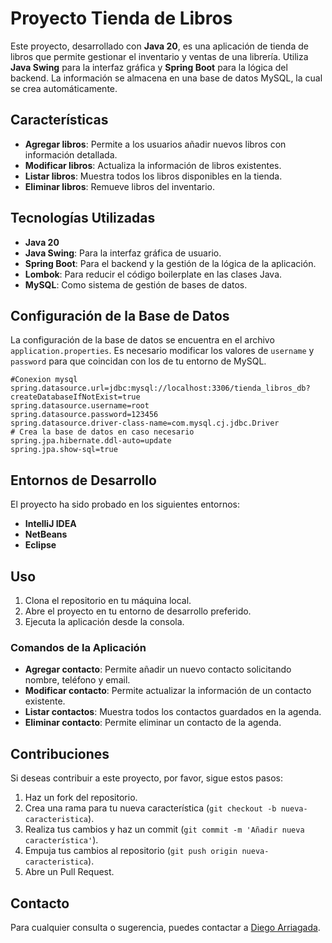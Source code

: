 # Proyecto Tienda de Libros

Este proyecto, desarrollado con **Java 20**, es una aplicación de tienda de libros que permite gestionar el inventario y ventas de una librería. Utiliza **Java Swing** para la interfaz gráfica y **Spring Boot** para la lógica del backend. La información se almacena en una base de datos MySQL, la cual se crea automáticamente.

## Características

- **Agregar libros**: Permite a los usuarios añadir nuevos libros con información detallada.
- **Modificar libros**: Actualiza la información de libros existentes.
- **Listar libros**: Muestra todos los libros disponibles en la tienda.
- **Eliminar libros**: Remueve libros del inventario.

## Tecnologías Utilizadas

- **Java 20**
- **Java Swing**: Para la interfaz gráfica de usuario.
- **Spring Boot**: Para el backend y la gestión de la lógica de la aplicación.
- **Lombok**: Para reducir el código boilerplate en las clases Java.
- **MySQL**: Como sistema de gestión de bases de datos.

## Configuración de la Base de Datos

La configuración de la base de datos se encuentra en el archivo `application.properties`. Es necesario modificar los valores de `username` y `password` para que coincidan con los de tu entorno de MySQL.

```properties
#Conexion mysql
spring.datasource.url=jdbc:mysql://localhost:3306/tienda_libros_db?createDatabaseIfNotExist=true
spring.datasource.username=root
spring.datasource.password=123456
spring.datasource.driver-class-name=com.mysql.cj.jdbc.Driver
# Crea la base de datos en caso necesario
spring.jpa.hibernate.ddl-auto=update
spring.jpa.show-sql=true
```

## Entornos de Desarrollo

El proyecto ha sido probado en los siguientes entornos:

- **IntelliJ IDEA**
- **NetBeans**
- **Eclipse**

## Uso

1. Clona el repositorio en tu máquina local.
2. Abre el proyecto en tu entorno de desarrollo preferido.
3. Ejecuta la aplicación desde la consola.

### Comandos de la Aplicación

- **Agregar contacto**: Permite añadir un nuevo contacto solicitando nombre, teléfono y email.
- **Modificar contacto**: Permite actualizar la información de un contacto existente.
- **Listar contactos**: Muestra todos los contactos guardados en la agenda.
- **Eliminar contacto**: Permite eliminar un contacto de la agenda.

## Contribuciones

Si deseas contribuir a este proyecto, por favor, sigue estos pasos:

1. Haz un fork del repositorio.
2. Crea una rama para tu nueva característica (`git checkout -b nueva-caracteristica`).
3. Realiza tus cambios y haz un commit (`git commit -m 'Añadir nueva característica'`).
4. Empuja tus cambios al repositorio (`git push origin nueva-caracteristica`).
5. Abre un Pull Request.


## Contacto

Para cualquier consulta o sugerencia, puedes contactar a [Diego Arriagada](mailto:tu-email@ejemplo.com).
